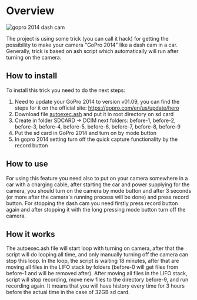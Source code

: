 # Overview
![gopro 2014 dash cam](https://denmacundefined.pp.ua/assets/img/portfolio/fullsize/4.jpg)

The project is using some trick (you can call it hack) for getting the possibility to make your camera "GoPro 2014" like a dash cam in a car. Generally, trick is based on ash script which automatically will run after turning on the camera.

## How to install
To install this trick you need to do the next steps:
1. Need to update your GoPro 2014 to version v01.09, you can find the steps for it on the official site: https://gopro.com/en/us/update/hero
2. Download file [autoexec.ash](autoexec.ash) and put it in root directory on sd card
3. Create in folder SDCARD -> DCIM next folders: before-1, before-2, before-3, before-4, before-5, before-6, before-7, before-8, before-9
4. Put the sd card in GoPro 2014 and turn on by mode button
5. In gopro 2014 setting turn off the quick capture functionality by the record button

## How to use
For using this feature you need also to put on your camera somewhere in a car with a charging cable, after starting the car and power supplying for the camera, you should turn on the camera by mode button and after 3 seconds (or more after the camera's running process will be done) and press record button. For stopping the dash cam you need firstly press record button again and after stopping it with the long pressing mode button turn off the camera.

## How it works
The autoexec.ash file will start loop with turning on camera, after that the script will do looping all time, and only manually turning off the camera can stop this loop.
In the loop, the script is waiting 18 minutes, after that are moving all files in the LIFO stack by folders (before-0 will get files from before-1 and will be removed after). After moving all files in the LIFO stack, script will stop recording, move new files to the directory before-9, and run recording again. It means that you will have history every time for 3 hours before the actual time in the case of 32GB sd card.
